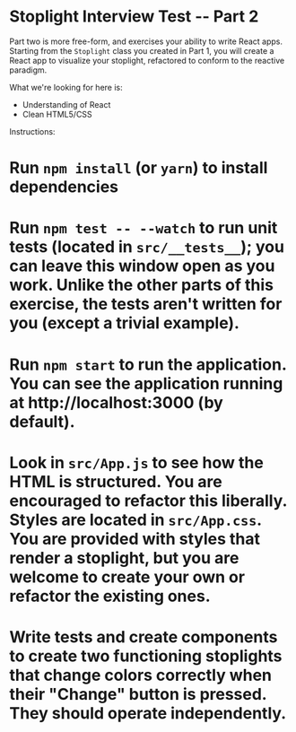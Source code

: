 # Stoplight Interview Test -- Part 2

Part two is more free-form, and exercises your ability to write React apps. Starting from the `Stoplight` class
you created in Part 1, you will create a React app to visualize your stoplight, refactored to conform to the reactive paradigm.

What we're looking for here is:

-   Understanding of React
-   Clean HTML5/CSS

Instructions:

# Run `npm install` (or `yarn`) to install dependencies

# Run `npm test -- --watch` to run unit tests (located in `src/__tests__`); you can leave this window open as you work. Unlike the other parts of this exercise, the tests aren't written for you (except a trivial example).

# Run `npm start` to run the application. You can see the application running at http://localhost:3000 (by default).

# Look in `src/App.js` to see how the HTML is structured. You are encouraged to refactor this liberally. Styles are located in `src/App.css`. You are provided with styles that render a stoplight, but you are welcome to create your own or refactor the existing ones.

# Write tests and create components to create two functioning stoplights that change colors correctly when their "Change" button is pressed. They should operate independently.
